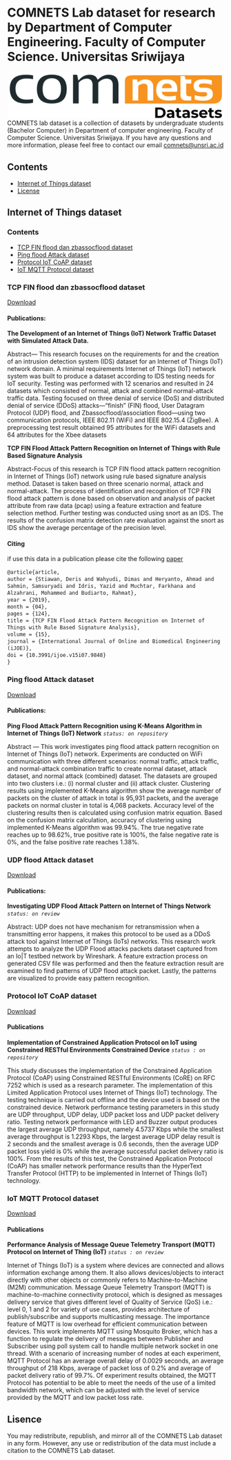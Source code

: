 # COMNETS Lab dataset for research by Department of Computer Engineering. Faculty of Computer Science. Universitas Sriwijaya

![comnets](logo-dataset.png)
COMNETS lab dataset is a collection of datasets by undergraduate students (Bachelor Computer) in Department of computer engineering. Faculty of Computer Science. Universitas Sriwijaya.
If you have any questions and more information, please feel free to contact our email comnets@unsri.ac.id

## Contents
- [Internet of Things dataset](#internet-of-things-dataset)
- [License](#lisence)

## Internet of Things dataset
### Contents
- [TCP FIN flood dan zbassocflood dataset](#tcp-fin-flood-dan-zbassocflood-dataset)
- [Ping flood Attack dataset](#ping-flood-attack-dataset)
- [Protocol IoT CoAP dataset](#protocol-iot-coap-dataset)
- [IoT MQTT Protocol dataset](#iot-mqtt-protocol-dataset)

### TCP FIN flood dan zbassocflood dataset
[Download](https://drive.google.com/drive/folders/1R4-WjjJfop_9yvi1vIo1GR5yeYOc3-ea?usp=sharing)

#### Publications: 
**The Development of an Internet of Things (IoT) Network Traffic Dataset with Simulated Attack Data.**

Abstract— This research focuses on the requirements for and the creation of an intrusion detection system (IDS) dataset for an Internet of Things (IoT) network domain. 
A minimal requirements Internet of Things (IoT) network system was built to produce a dataset according to IDS testing needs for IoT security. Testing was performed with 12 scenarios and resulted in 24 datasets which consisted of normal, attack and combined normal-attack traffic data. 
Testing focused on three denial of service (DoS) and distributed denial of service (DDoS) attacks—“finish” (FIN) flood, User Datagram Protocol (UDP) flood, and Zbassocflood/association flood—using two communication protocols, IEEE 802.11 (WiFi) and IEEE 802.15.4 (ZigBee). A preprocessing test result obtained 95 attributes for the WiFi datasets and 64 attributes for the Xbee datasets

**TCP FIN Flood Attack Pattern Recognition on Internet of Things with Rule Based Signature Analysis**

Abstract-Focus of this research is TCP FIN flood attack pattern recognition in Internet of Things (IoT) network using rule based signature analysis method. Dataset is taken based on three scenario normal, attack and normal-attack. The process of identification and recognition of TCP FIN flood attack pattern is done based on observation and analysis of packet attribute from raw data (pcap) using a feature extraction and feature selection method. 
Further testing was conducted using snort as an IDS. The results of the confusion matrix detection rate evaluation against the snort as IDS show the average percentage of the precision level.

#### Citing
if use this data in a publication please cite the following [paper](https://online-journals.org/index.php/i-joe/article/view/9848)

```
@article{article,
author = {Stiawan, Deris and Wahyudi, Dimas and Heryanto, Ahmad and Sahmin, Samsuryadi and Idris, Yazid and Muchtar, Farkhana and Alzahrani, Mohammed and Budiarto, Rahmat},
year = {2019},
month = {04},
pages = {124},
title = {TCP FIN Flood Attack Pattern Recognition on Internet of Things with Rule Based Signature Analysis},
volume = {15},
journal = {International Journal of Online and Biomedical Engineering (iJOE)},
doi = {10.3991/ijoe.v15i07.9848}
}
```

### Ping flood Attack dataset
[Download](https://drive.google.com/drive/folders/1XGwlOCxnd3ozAhVAgUInfLR5l7W_uM9y?usp=sharing)

#### Publications:
**Ping Flood Attack Pattern Recognition using K-Means Algorithm in Internet of Things (IoT) Network** _`status: on repository`_

Abstract — This work investigates ping flood attack pattern recognition on Internet of Things (IoT) network. Experiments are conducted on WiFi communication with three different scenarios: normal traffic, attack traffic, and normal-attack combination traffic to create normal dataset, attack dataset, and normal attack (combined) dataset. The datasets are grouped into two clusters i.e.: (i) normal cluster and (ii) attack cluster. Clustering results using implemented K-Means algorithm show the average number of packets on the cluster of attack in total is 95,931 packets, and the average packets on normal cluster in total is 4,068 packets. 
Accuracy level of the clustering results then is calculated using confusion matrix equation. Based on the confusion matrix calculation, accuracy of clustering using implemented K-Means algorithm was 99.94%. The true negative rate reaches up to 98.62%, true positive rate is 100%, the false negative rate is 0%, and the false positive rate reaches 1.38%.

### UDP flood Attack dataset
[Download](https://drive.google.com/drive/folders/1a5tLZ01pR71X9-lf0H3B2Y-OIvVtei5Z?usp=sharing)

#### Publications:
**Investigating UDP Flood Attack Pattern on Internet of Things Network** _`status: on review`_

Abstract: UDP does not have mechanism for retransmission when a transmitting error happens, it makes this protocol to be used as a DDoS attack tool against Internet of Things (IoTs) networks. This research work attempts to analyze the UDP Flood attacks packets dataset captured from an Io|T testbed network by Wireshark. 
A feature extraction process on generated CSV file was performed and then the feature extraction result are examined to find patterns of UDP flood attack packet. Lastly, the patterns are visualized to provide easy pattern recognition.

### Protocol IoT CoAP dataset
[Download](https://drive.google.com/drive/folders/1JATdG-QrNFmb6DWPPW7FWs6g7Fc-GiQz?usp=sharing)

#### Publications
**Implementation of Constrained Application Protocol on IoT using Constrained RESTful Environments Constrained Device** _`status : on repository`_

This study discusses the implementation of the Constrained Application Protocol (CoAP) using Constrained RESTful Environments (CoRE) on RFC 7252 which is used as a research parameter. 
The implementation of this Limited Application Protocol uses Internet of Things (IoT) technology. The testing technique is carried out offline and the device used is based on the constrained device. Network performance testing parameters in this study are UDP throughput, UDP delay, UDP packet loss and UDP packet delivery ratio. Testing network performance with LED and Buzzer output produces the largest average UDP throughput, namely 4.5737 Kbps while the smallest average throughput is 1.2293 Kbps, the largest average UDP delay result is 2 seconds and the smallest average is 0.6 seconds, then the average UDP packet loss yield is 0% while the average successful packet delivery ratio is 100%. From the results of this test, the Constrained Application Protocol (CoAP) has smaller network performance results than the HyperText Transfer Protocol (HTTP) to be implemented in Internet of Things (IoT) technology.

### IoT MQTT Protocol dataset
[Download](https://drive.google.com/drive/folders/10QP4RnbIpNMC9p0NLPDFFwlPvEBhvER6?usp=sharing)

#### Publications
**Performance Analysis of Message Queue Telemetry Transport (MQTT) Protocol on Internet of Thing (IoT)** _`status : on review`_

Internet of Things (IoT) is a system where devices are connected and allows information exchange among them. It also allows devices/objects to interact directly with other objects or commonly refers to Machine-to-Machine (M2M) communication. Message Queue Telemetry Transport (MQTT) is machine-to-machine connectivity protocol, which is designed as messages delivery service that gives different level of Quality of Service (QoS) i.e.: level 0, 1 and 2 for variety of use cases, provides architecture of publish/subscribe and supports multicasting message. The importance feature of MQTT is low overhead for efficient communication between devices. 
This work implements MQTT using Mosquito Broker, which has a function to regulate the delivery of messages between Publisher and Subscriber using poll system call to handle multiple network socket in one thread. With a scenario of increasing number of nodes at each experiment, MQTT Protocol has an average overall delay of 0.0029 seconds, an average throughput of 218 Kbps, average of packet loss of 0.2% and average of packet delivery ratio of 99.7%. Of experiment results obtained, the MQTT Protocol has potential to be able to meet the needs of the use of a limited bandwidth network, which can be adjusted with the level of service provided by the MQTT and low packet loss rate.

## Lisence
You may redistribute, republish, and mirror all of the COMNETS Lab dataset in any form. However, any use or redistribution of the data must include a citation to the COMNETS Lab dataset.